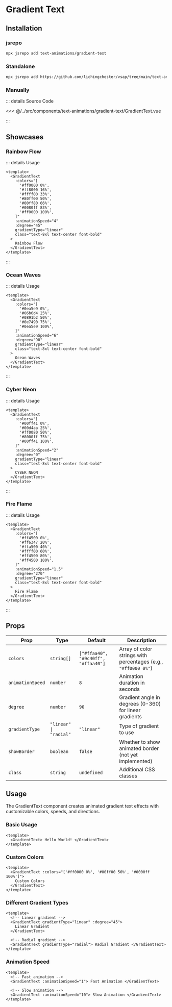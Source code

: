 <script setup lang="ts">
// Docs UI
import Preview from "@/src/docs/components/text-animations/gradient-text/Preview.vue";
import Showcases from "@/src/docs/components/text-animations/gradient-text/Showcases.vue";
</script>

# Gradient Text

<Preview>
  <template v-slot:usage> ```bash npx ``` </template>
</Preview>

## Installation

### jsrepo

```bash
npx jsrepo add text-animations/gradient-text
```

### Standalone

```bash
npx jsrepo add https://github.com/lichingchester/vsap/tree/main/text-animations/gradient-text
```

### Manually

::: details Source Code

<<< @/../src/components/text-animations/gradient-text/GradientText.vue

:::

## Showcases

### Rainbow Flow

<Showcases case-name="Rainbow Flow" />

::: details Usage

```vue
<template>
  <GradientText
    :colors="[
      '#ff0000 0%',
      '#ff8000 16%',
      '#ffff00 33%',
      '#80ff00 50%',
      '#00ff80 66%',
      '#0080ff 83%',
      '#ff0000 100%',
    ]"
    :animationSpeed="4"
    :degree="45"
    gradientType="linear"
    class="text-8xl text-center font-bold"
  >
    Rainbow Flow
  </GradientText>
</template>
```

:::

### Ocean Waves

<Showcases case-name="Ocean Waves" />

::: details Usage

```vue
<template>
  <GradientText
    :colors="[
      '#0ea5e9 0%',
      '#06b6d4 25%',
      '#0891b2 50%',
      '#0e7490 75%',
      '#0ea5e9 100%',
    ]"
    :animationSpeed="6"
    :degree="90"
    gradientType="linear"
    class="text-8xl text-center font-bold"
  >
    Ocean Waves
  </GradientText>
</template>
```

:::

### Cyber Neon

<Showcases case-name="Cyber Neon" />

::: details Usage

```vue
<template>
  <GradientText
    :colors="[
      '#00ff41 0%',
      '#00d4aa 25%',
      '#ff0080 50%',
      '#8000ff 75%',
      '#00ff41 100%',
    ]"
    :animationSpeed="2"
    :degree="0"
    gradientType="linear"
    class="text-8xl text-center font-bold"
  >
    CYBER NEON
  </GradientText>
</template>
```

:::

### Fire Flame

<Showcases case-name="Fire Flame" />

::: details Usage

```vue
<template>
  <GradientText
    :colors="[
      '#ff4500 0%',
      '#ff6347 20%',
      '#ffa500 40%',
      '#ffff00 60%',
      '#ff4500 80%',
      '#ff4500 100%',
    ]"
    :animationSpeed="1.5"
    :degree="270"
    gradientType="linear"
    class="text-8xl text-center font-bold"
  >
    Fire Flame
  </GradientText>
</template>
```

:::

## Props

| Prop             | Type                   | Default                             | Description                                                    |
| ---------------- | ---------------------- | ----------------------------------- | -------------------------------------------------------------- |
| `colors`         | `string[]`             | `["#ffaa40", "#9c40ff", "#ffaa40"]` | Array of color strings with percentages (e.g., `"#ff0000 0%"`) |
| `animationSpeed` | `number`               | `8`                                 | Animation duration in seconds                                  |
| `degree`         | `number`               | `90`                                | Gradient angle in degrees (0-360) for linear gradients         |
| `gradientType`   | `"linear" \| "radial"` | `"linear"`                          | Type of gradient to use                                        |
| `showBorder`     | `boolean`              | `false`                             | Whether to show animated border (not yet implemented)          |
| `class`          | `string`               | `undefined`                         | Additional CSS classes                                         |

## Usage

The GradientText component creates animated gradient text effects with customizable colors, speeds, and directions.

### Basic Usage

```vue
<template>
  <GradientText> Hello World! </GradientText>
</template>
```

### Custom Colors

```vue
<template>
  <GradientText :colors="['#ff0000 0%', '#00ff00 50%', '#0000ff 100%']">
    Custom Colors
  </GradientText>
</template>
```

### Different Gradient Types

```vue
<template>
  <!-- Linear gradient -->
  <GradientText gradientType="linear" :degree="45">
    Linear Gradient
  </GradientText>

  <!-- Radial gradient -->
  <GradientText gradientType="radial"> Radial Gradient </GradientText>
</template>
```

### Animation Speed

```vue
<template>
  <!-- Fast animation -->
  <GradientText :animationSpeed="1"> Fast Animation </GradientText>

  <!-- Slow animation -->
  <GradientText :animationSpeed="10"> Slow Animation </GradientText>
</template>
```
